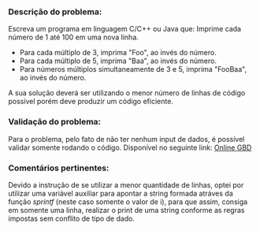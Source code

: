 ### Descrição do problema:

Escreva um programa em linguagem C/C++ ou Java que:
Imprime cada número de 1 até 100 em uma nova linha.

- Para cada múltiplo de 3, imprima "Foo", ao invés do número.
- Para cada múltiplo de 5, imprima "Baa", ao invés do número.
- Para números múltiplos simultaneamente de 3 e 5, imprima "FooBaa", ao invés do número.

A sua solução deverá ser utilizando o menor número de linhas de código possível porém deve produzir um código eficiente.

### Validação do problema:

Para o problema, pelo fato de não ter nenhum input de dados, é possível validar somente rodando o código.
Disponível no seguinte link:
[Online GBD](https://onlinegdb.com/1d-0iWt-A)

### Comentários pertinentes:

Devido a instrução de se utilizar a menor quantidade de linhas, optei por utilizar uma variável auxiliar para apontar a string formada atráves da função _sprintf_ (neste caso somente o valor de i), para que assim, consiga em somente uma linha, realizar o print de uma string conforme as regras impostas sem conflito de tipo de dado.
